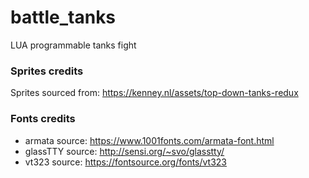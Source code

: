 # battle_tanks
LUA programmable tanks fight

### Sprites credits
Sprites sourced from: https://kenney.nl/assets/top-down-tanks-redux

### Fonts credits
- armata source: https://www.1001fonts.com/armata-font.html
- glassTTY source: http://sensi.org/~svo/glasstty/
- vt323 source: https://fontsource.org/fonts/vt323
